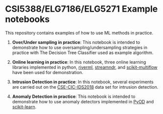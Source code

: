 # CSI5388/ELG7186/ELG5271 Example notebooks

This repository contains examples of how to use ML methods in practice.

1. **Over/Under sampling in practice**: This notebook is intended to demonstrate how to use oversampling/undersampling strategies in practice with The Decision Tree Classifier used as example algorithm.

2. **Online learning in practice**: In this notebook, three online learning libraries implemented in python, [riverml](https://riverml.xyz/dev/), [streamndr](https://github.com/jgaud/streamndr), and [scikit-multiflow](https://scikit-multiflow.readthedocs.io/en/stable/index.html) have been used for demonstration.

3. **Intrusion Detection in practice**: In this notebook, several experiments are carried out on the [CSE-CIC-IDS2018](https://www.unb.ca/cic/datasets/ids-2018.html) data set for intrusion detection.

3. **Anomaly Detection in practice**: This notebook is intended to demonstrate how to use anomaly detectors implemented in [PyOD](https://pyod.readthedocs.io/en/latest/index.html) and [scikit-learn](https://scikit-learn.org/stable/modules/generated/sklearn.cluster.DBSCAN.html).
